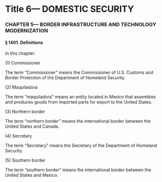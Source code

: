 
# Title 6— DOMESTIC SECURITY
### CHAPTER 5— BORDER INFRASTRUCTURE AND TECHNOLOGY MODERNIZATION
#### § 1401. Definitions

In this chapter:

(1) Commissioner

The term “Commissioner” means the Commissioner of U.S. Customs and Border Protection of the Department of Homeland Security.

(2) Maquiladora

The term “maquiladora” means an entity located in Mexico that assembles and produces goods from imported parts for export to the United States.

(3) Northern border

The term “northern border” means the international border between the United States and Canada.

(4) Secretary

The term “Secretary” means the Secretary of the Department of Homeland Security.

(5) Southern border

The term “southern border” means the international border between the United States and Mexico.
